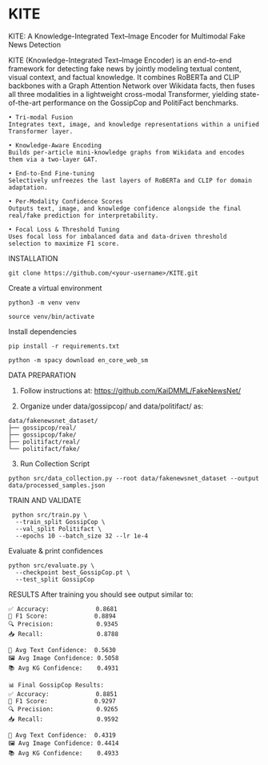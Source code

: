 # KITE
KITE: A Knowledge-Integrated Text–Image Encoder for Multimodal Fake News Detection

KITE (Knowledge-Integrated Text–Image Encoder) is an end-to-end framework for detecting fake news by jointly modeling textual content, visual context, and factual knowledge. It combines RoBERTa and CLIP backbones with a Graph Attention Network over Wikidata facts, then fuses all three modalities in a lightweight cross-modal Transformer, yielding state-of-the-art performance on the GossipCop and PolitiFact benchmarks.

	• Tri-modal Fusion
	Integrates text, image, and knowledge representations within a unified Transformer layer.

	• Knowledge-Aware Encoding
	Builds per-article mini-knowledge graphs from Wikidata and encodes them via a two-layer GAT.

	• End-to-End Fine-tuning
	Selectively unfreezes the last layers of RoBERTa and CLIP for domain adaptation.
 
	• Per-Modality Confidence Scores
	Outputs text, image, and knowledge confidence alongside the final real/fake prediction for interpretability.

	• Focal Loss & Threshold Tuning
	Uses focal loss for imbalanced data and data-driven threshold selection to maximize F1 score.

INSTALLATION

```git clone https://github.com/<your-username>/KITE.git```

Create a virtual environment

```python3 -m venv venv```

```source venv/bin/activate```

Install dependencies

```pip install -r requirements.txt```

```python -m spacy download en_core_web_sm```


DATA PREPARATION

1. Follow instructions at: https://github.com/KaiDMML/FakeNewsNet/

2. Organize under data/gossipcop/ and data/politifact/ as:
 ```  
data/fakenewsnet_dataset/
├── gossipcop/real/
├── gossipcop/fake/
├── politifact/real/
└── politifact/fake/
```
3. Run Collection Script

```python src/data_collection.py --root data/fakenewsnet_dataset --output data/processed_samples.json```



TRAIN AND VALIDATE


```
 python src/train.py \
  --train_split GossipCop \
  --val_split Politifact \
  --epochs 10 --batch_size 32 --lr 1e-4
```

Evaluate & print confidences

```
python src/evaluate.py \
  --checkpoint best_GossipCop.pt \
  --test_split GossipCop
```

RESULTS
After training you should see output similar to: 

```📊 Final PolitiFact Results:
✅ Accuracy:             0.8681
🎯 F1 Score:             0.8894
🔍 Precision:            0.9345
📥 Recall:               0.8788

📖 Avg Text Confidence:  0.5630
🖼️ Avg Image Confidence: 0.5058
📚 Avg KG Confidence:    0.4931

📊 Final GossipCop Results:
✅ Accuracy:             0.8851
🎯 F1 Score:             0.9297
🔍 Precision:            0.9265
📥 Recall:               0.9592

📖 Avg Text Confidence:  0.4319
🖼️ Avg Image Confidence: 0.4414
📚 Avg KG Confidence:    0.4933
```

